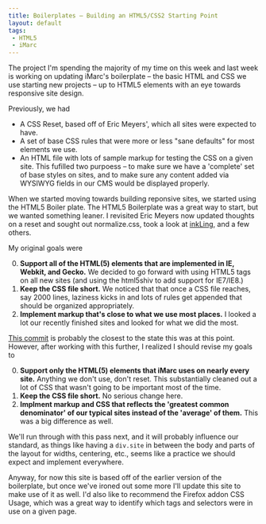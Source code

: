```yaml
---
title: Boilerplates – Building an HTML5/CSS2 Starting Point
layout: default
tags:
 - HTML5
 - iMarc
---
```


The project I'm spending the majority of my time on this week and last week is
working on updating iMarc's boilerplate – the basic HTML and CSS we use
starting new projects – up to HTML5 elements with an eye towards responsive
site design.

Previously, we had

* A CSS Reset, based off of Eric Meyers', which all sites were expected to have.
* A set of base CSS rules that were more or less "sane defaults" for most
  elements we use.
* An HTML file with lots of sample markup for testing the CSS on a given site.
  This fufilled two purpoess – to make sure we have a 'complete' set of base
  styles on sites, and to make sure any content added via WYSIWYG fields in our
  CMS would be displayed properly.

When we started moving towards building reponsive sites, we started using the
HTML5 Boiler plate. The HTML5 Boilerplate was a great way to start, but we
wanted something leaner. I revisited Eric Meyers now updated thoughts on a
reset and sought out normalize.css, took a look at
[inkLing](https://github.com/dotink/inKLing), and a few others.

My original goals were

0. **Support all of the HTML(5) elements that are implemented in IE, Webkit, and
   Gecko.** We decided to go forward with using HTML5 tags on all new sites
   (and using the html5shiv to add support for IE7/IE8.)
0. **Keep the CSS file short.** We noticed that that once a CSS file reaches, say
   2000 lines, laziness kicks in and lots of rules get appended that should be
   organized appropriately.
0. **Implement markup that's close to what we use most places.** I looked a lot our recently finished sites and looked for what we did the most.

[This commit](https://github.com/imarc/boilerplate/commit/1441b598550b8630600899ea915057e199fb30a0) is probably the closest to the state this was at this point. However, after working with this further, I realized I should revise my goals to

0. **Support only the HTML(5) elements that iMarc uses on nearly every site.**
   Anything we don't use, don't reset. This substantially cleaned out a lot of
   CSS that wasn't going to be important most of the time.
0. **Keep the CSS file short.** No serious change here.
0. **Implment markup and CSS that reflects the 'greatest common denominator' of
   our typical sites instead of the 'average' of them.** This was a big
   difference as well.

We'll run through with this pass next, and it will probably influence our
standard, as things like having a `div.site` in between the body and parts of
the layout for widths, centering, etc., seems like a practice we should expect
and implement everywhere.

Anyway, for now this site is based off of the earlier version of the
boilerplate, but once we've ironed out some more I'll update this site to make
use of it as well. I'd also like to recommend the Firefox addon CSS Usage, which was a great way to identify which tags and selectors were in use on a given page.
